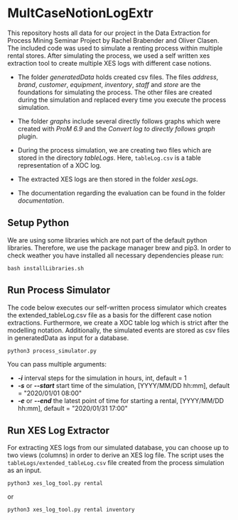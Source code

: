 # MultCaseNotionLogExtrThis repository hosts all data for our project in the Data Extraction for Process Mining Seminar Project by Rachel Brabender and Oliver Clasen. The included code was used to simulate a renting process within multiple rental stores. After simulating the process, we used a self written xes extraction tool to create multiple XES logs with different case notions.* The folder _generatedData_ holds created csv files. The files _address_, _brand_, _customer_, _equipment_, _inventory_, _staff_ and _store_ are the foundations for simulating the process. The other files are created during the simulation and replaced every time you execute the process simulation.* The folder _graphs_ include several directly follows graphs which were created with _ProM 6.9_ and the _Convert log to directly follows graph_ plugin.* During the process simulation, we are creating two files which are stored in the directory _tableLogs_. Here, ```tableLog.csv``` is a table representation of a XOC log.* The extracted XES logs are then stored in the folder _xesLogs_.* The documentation regarding the evaluation can be found in the folder _documentation_.## Setup PythonWe are using some libraries which are not part of the default python libraries. Therefore, we use the package manager brew and pip3. In order to check weather you have installed all necessary dependencies please run:```bash installLibraries.sh```## Run Process SimulatorThe code below executes our self-written process simulator which creates the extended_tableLog.csv file as a basis for the different case notion extractions. Furthermore, we create a XOC table log which is strict after the modelling notation. Additionally, the simulated events are stored as csv files in generatedData as input for a database.```python3 process_simulator.py```You can pass multiple arguments:- **_-i_** interval steps for the simulation in hours, int, default = 1- **_-s_** or **_--start_** start time of the simulation, [YYYY/MM/DD hh:mm], default = "2020/01/01 08:00"- **_-e_** or **_--end_** the latest point of time for starting a rental, [YYYY/MM/DD hh:mm], default = "2020/01/31 17:00"## Run XES Log ExtractorFor extracting XES logs from our simulated database, you can choose up to two views (columns) in order to derive an XES log file. The script uses the ```tableLogs/extended_tableLog.csv``` file created from the process simulation as an input.```python3 xes_log_tool.py rental```or```python3 xes_log_tool.py rental inventory```